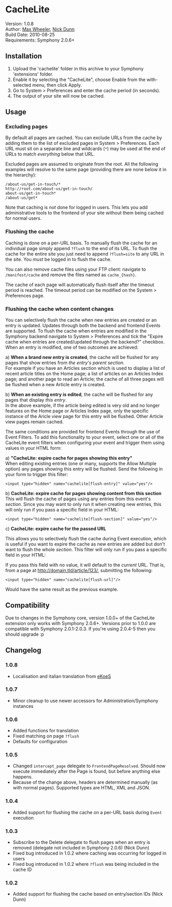 # CacheLite #

Version: 1.0.8  
Author: [Max Wheeler](http://makenosound.com), [Nick Dunn](http://nick-dunn.co.uk)  
Build Date: 2010-08-25  
Requirements: Symphony 2.0.6+


## Installation ##

1. Upload the 'cachelite' folder in this archive to your Symphony 'extensions' folder.
2. Enable it by selecting the "CacheLite", choose Enable from the with-selected menu, then click Apply.
3. Go to System > Preferences and enter the cache period (in seconds).
4. The output of your site will now be cached.


## Usage ##

### Excluding pages ###

By default all pages are cached. You can exclude URLs from the cache by adding them to the list of excluded pages in System > Preferences. Each URL must sit on a separate line and wildcards (`*`) may be used at the end of URLs to match *everything* below that URL.

Excluded pages are assumed to originate from the root. All the following examples will resolve to the same page (providing there are none below it in  the hierarchy):

	/about-us/get-in-touch/*
	http://root.com/about-us/get-in-touch/
	about-us/get-in-touch*
	/about-us/get*

Note that caching is *not* done for logged in users. This lets you add administrative tools to the frontend of your site without them being cached for normal users.

### Flushing the cache ###

Caching is done on a per-URL basis. To manually flush the cache for an individual page simply append `?flush` to the end of its URL. To flush the cache for the entire site you just need to append `?flush=site` to any URL in the site. You *must* be logged in to flush the cache.

You can also remove cache files using your FTP client: navigate to `/manifest/cache` and remove the files named as `cache_{hash}`.

The cache of each page will automatically flush itself after the timeout period is reached. The timeout period can be modified on the System > Preferences page.

### Flushing the cache when content changes ###

You can selectively flush the cache when new entries are created or an entry is updated. Updates through both the backend and frontend Events are supported. To flush the cache when entries are modified in the Symphony backend navigate to System > Preferences and tick the "Expire cache when entries are created/updated through the backend?" checkbox. When an entry is modified, one of two outcomes are achieved:

a) **When a brand new entry is created**, the cache will be flushed for any pages that show entries from *the entry's parent section*.  
For example if you have an Articles section which is used to display a list of recent article titles on the Home page; a list of articles on an Articles Index page; and another page to read an Article; the cache of all three pages will be flushed when a new Article entry is created.

b) **When an existing entry is edited**, the cache will be flushed for any pages that display *this entry*.  
In the above example, if the article being edited is very old and no longer features on the Home page or Articles Index page, only the specific instance of the Aricle view page for this entry will be flushed. Other Article view pages remain cached.

The same conditions are provided for frontend Events through the use of Event Filters. To add this functionality to your event, select one or all of the CacheLite event filters when configuring your event and trigger them using values in your HTML form:

a) **"CacheLite: expire cache for pages showing this entry"**  
When editing existing entries (one or many, supports the Allow Multiple option) any pages showing this entry will be flushed. Send the following in your form to trigger this filter:

	<input type="hidden" name="cachelite[flush-entry]" value="yes"/>

b) **CacheLite: expire cache for pages showing content from this section**  
This will flush the cache of pages using any entries from this event's *section*. Since you may want to only run it when creating new entries, this will only run if you pass a specific field in your HTML:

	<input type="hidden" name="cachelite[flush-section]" value="yes"/>

c) **CacheLite: expire cache for the passed URL**
  
This allows you to selectively flush the cache during Event execution, which is useful if you want to expire the cache as new entries are added but don't want to flush the whole *section*. This filter will only run if you pass a specific field in your HTML:
  
  <input type="hidden" name="cachelite[flush-url]" value="/article/123/"/>

If you pass this field with no value, it will default to the *current* URL. That is, from a page at <http://domain.tld/article/123/>, submitting the following:

	<input type="hidden" name="cachelite[flush-url]"/>

Would have the same result as the previous example.

## Compatibility ##

Due to changes in the Symphony core, version 1.0.0+ of the CacheLite extension only works with Symphony 2.0.6+. Versions prior to 1.0.0 are compatible with Symphony 2.0.1-2.0.3. If you're using 2.0.4-5 then you should upgrade :p

## Changelog ##

### 1.0.8 ###

* Localisation and italian translation from [eKoeS](http://github.com/eKoeS)

### 1.0.7 ###

* Minor cleanup to use newer accessors for Administration/Symphony instances

### 1.0.6 ###

* Added functions for translation
* Fixed matching on page `?flush`
* Defaults for configuration

### 1.0.5 ###

* Changed `intercept_page` delegate to `FrontendPageResolved`. Should now execute immediately after the Page is found, but before anything else happens.
* Because of the change above, headers are determined manually (as with normal pages). Supported types are HTML, XML and JSON.

### 1.0.4 ###

* Added support for flushing the cache on a per-URL basis during `Event` execution

### 1.0.3 ###

* Subscribe to the Delete delegate to flush pages when an entry is removed (delegate not included in Symphony 2.0.6) (Nick Dunn)
* Fixed bug introduced in 1.0.2 where caching was occurring for logged in users
* Fixed bug introduced in 1.0.2 where `?flush` was being included in the cache ID

### 1.0.2 ###

* Added support for flushing the cache based on entry/section IDs (Nick Dunn)
